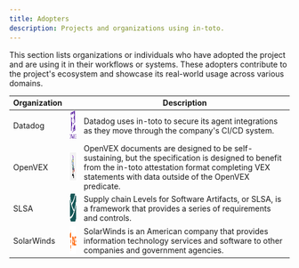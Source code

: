 ```yaml
---
title: Adopters
description: Projects and organizations using in-toto.
---
```


This section lists organizations or individuals who have adopted the project and
are using it in their workflows or systems. These adopters contribute to the
project's ecosystem and showcase its real-world usage across various domains.

| Organization |                                                            | Description                                                                                                                                                                                                  |
| ------------ | ---------------------------------------------------------- | ------------------------------------------------------------------------------------------------------------------------------------------------------------------------------------------------------------ |
| Datadog      | <img src="img/Datadog_logo.png" width="50" height="50">    | Datadog uses in-toto to secure its agent integrations as they move through the company's CI/CD system.                                                                                                       |
| OpenVEX      | <img src="img/OpenVEX_logo.png" width="50" height="50">    | OpenVEX documents are designed to be self-sustaining, but the specification is designed to benefit from the in-toto attestation format completing VEX statements with data outside of the OpenVEX predicate. |
| SLSA         | <img src="img/SLSA_logo.svg" width="50" height="50">       | Supply chain Levels for Software Artifacts, or SLSA, is a framework that provides a series of requirements and controls.                                                                                     |
| SolarWinds   | <img src="img/Solarwinds_Logo.png" width="50" height="50"> | SolarWinds is an American company that provides information technology services and software to other companies and government agencies.                                                                     |
